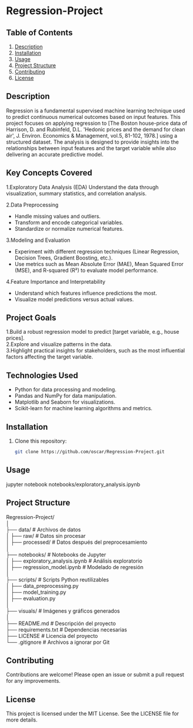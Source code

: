 # Regression-Project

## Table of Contents
1. [Description](#description)
2. [Installation](#installation)
3. [Usage](#usage)
4. [Project Structure](#project-structure)
5. [Contributing](#contributing)
6. [License](#license)

## Description
Regression is a fundamental supervised machine learning technique used to predict continuous numerical outcomes based on input features. This project focuses on applying regression to [The Boston house-price data of Harrison, D. and Rubinfeld, D.L. 'Hedonic prices and the demand for clean air', J. Environ. Economics & Management, vol.5, 81-102, 1978.] using a structured dataset. The analysis is designed to provide insights into the relationships between input features and the target variable while also delivering an accurate predictive model.

## Key Concepts Covered
1.Exploratory Data Analysis (EDA)
  Understand the data through visualization, summary statistics, and correlation analysis.

2.Data Preprocessing

- Handle missing values and outliers.
- Transform and encode categorical variables.
- Standardize or normalize numerical features.

3.Modeling and Evaluation

- Experiment with different regression techniques (Linear Regression, Decision Trees, Gradient Boosting, etc.).
- Use metrics such as Mean Absolute Error (MAE), Mean Squared Error (MSE), and R-squared (R²) to evaluate model performance.

4.Feature Importance and Interpretability

- Understand which features influence predictions the most.
- Visualize model predictions versus actual values.
  
## Project Goals
1.Build a robust regression model to predict [target variable, e.g., house prices].                                      
2.Explore and visualize patterns in the data.                                                 
3.Highlight practical insights for stakeholders, such as the most influential factors affecting the target variable.                                          

## Technologies Used
- Python for data processing and modeling.
- Pandas and NumPy for data manipulation.
- Matplotlib and Seaborn for visualizations.
- Scikit-learn for machine learning algorithms and metrics.


## Installation
1. Clone this repository:
   ```bash
   git clone https://github.com/oscar/Regression-Project.git

## Usage
jupyter notebook notebooks/exploratory_analysis.ipynb

## Project Structure
Regression-Project/                                                    
│                                                    
├── data/                    # Archivos de datos                                                    
│   ├── raw/                 # Datos sin procesar                                                    
│   ├── processed/           # Datos después del preprocesamiento                                                    
│                                                    
├── notebooks/               # Notebooks de Jupyter                                                    
│   ├── exploratory_analysis.ipynb # Análisis exploratorio                                                    
│   ├── regression_model.ipynb     # Modelado de regresión                                                    
│                                                    
├── scripts/                 # Scripts Python reutilizables                                                    
│   ├── data_preprocessing.py                                                    
│   ├── model_training.py                                                    
│   ├── evaluation.py                                                    
│                                                    
├── visuals/                 # Imágenes y gráficos generados                                                    
│                                                    
├── README.md                # Descripción del proyecto                                                    
├── requirements.txt         # Dependencias necesarias                                                    
├── LICENSE                  # Licencia del proyecto                                                    
└── .gitignore               # Archivos a ignorar por Git                                                    

## Contributing
Contributions are welcome! Please open an issue or submit a pull request for any improvements.

## License
This project is licensed under the MIT License. See the LICENSE file for more details.

